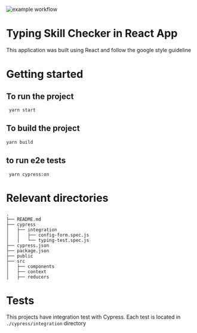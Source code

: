 ![example workflow](https://github.com/jparadasb/mmk-assignament/actions/workflows/cypress.yml/badge.svg)

# Typing Skill Checker in React App

This application was built using React and follow the google style guideline

# Getting started

## To run the project

` yarn start`

## To build the project

`yarn build`

## to run e2e tests

` yarn cypress:on`

# Relevant directories

```
.
├── README.md
├── cypress
│   ├── integration
│   │   ├── config-form.spec.js
│   │   └── typing-test.spec.js
├── cypress.json
├── package.json
├── public
├── src
│   ├── components
│   ├── context
│   ├── reducers
```

# Tests

This projects have integration test with Cypress. Each test is located in `./cypress/integration` directory
